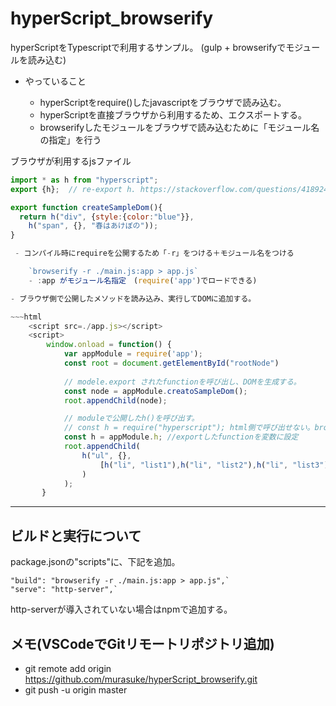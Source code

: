 # hyperScript_browserify

hyperScriptをTypescriptで利用するサンプル。
(gulp + browserifyでモジュールを読み込む)

- やっていること

    - hyperScriptをrequire()したjavascriptをブラウザで読み込む。
    - hyperScriptを直接ブラウザから利用するため、エクスポートする。
    - browserifyしたモジュールをブラウザで読み込むために「モジュール名の指定」を行う

ブラウザが利用するjsファイル
~~~javascript
import * as h from "hyperscript";
export {h};  // re-export h. https://stackoverflow.com/questions/41892470/how-to-reexport-from-a-module-that-uses-export

export function createSampleDom(){
  return h("div", {style:{color:"blue"}}, 
    h("span", {}, "春はあけぼの"));
}

 - コンパイル時にrequireを公開するため「-r」をつける＋モジュール名をつける

    `browserify -r ./main.js:app > app.js`
    - :app がモジュール名指定　(require('app')でロードできる)

- ブラウザ側で公開したメソッドを読み込み、実行してDOMに追加する。

~~~html
    <script src=./app.js></script> 
    <script>
        window.onload = function() {
            var appModule = require('app');        
            const root = document.getElementById("rootNode")
            
            // modele.export されたfunctionを呼び出し、DOMを生成する。
            const node = appModule.creatoSampleDom();
            root.appendChild(node);

            // moduleで公開したh()を呼び出す。
            // const h = require("hyperscript"); html側で呼び出せない。browserifyできないため。
            const h = appModule.h; //exportしたfunctionを変数に設定
            root.appendChild(
                h("ul", {}, 
                    [h("li", "list1"),h("li", "list2"),h("li", "list3")]
                )
            );
       }

~~~

***
## ビルドと実行について
package.jsonの"scripts"に、下記を追加。

    "build": "browserify -r ./main.js:app > app.js",`
    "serve": "http-server",`

http-serverが導入されていない場合はnpmで追加する。

## メモ(VSCodeでGitリモートリポジトリ追加)
-  git remote add origin https://github.com/murasuke/hyperScript_browserify.git
-  git push -u origin master


